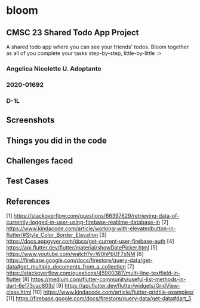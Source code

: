 # bloom
## CMSC 23 Shared Todo App Project
A shared todo app where you can see your friends' todos. Bloom together as all of you complete your tasks step-by-step, little-by-little :>

### Angelica Nicolette U. Adoptante
### 2020-01692
### D-1L

## Screenshots


## Things you did in the code


## Challenges faced


## Test Cases


## References
[1] https://stackoverflow.com/questions/66397629/retrieving-data-of-currently-logged-in-user-using-firebase-realtime-database-in
[2] https://www.kindacode.com/article/working-with-elevatedbutton-in-flutter/#Style_Color_Border_Elevation
[3] https://docs.appgyver.com/docs/get-current-user-firebase-auth
[4] https://api.flutter.dev/flutter/material/showDatePicker.html
[5] https://www.youtube.com/watch?v=W0hPbUF7xNM
[6] https://firebase.google.com/docs/firestore/query-data/get-data#get_multiple_documents_from_a_collection
[7] https://stackoverflow.com/questions/45900387/multi-line-textfield-in-flutter
[8] https://medium.com/flutter-community/useful-list-methods-in-dart-6e173cac803d
[9] https://api.flutter.dev/flutter/widgets/GridView-class.html
[10] https://www.kindacode.com/article/flutter-gridtile-examples/
[11] https://firebase.google.com/docs/firestore/query-data/get-data#dart_5